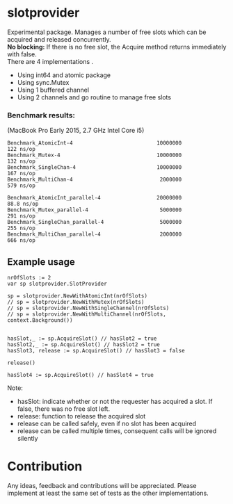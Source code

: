 # slotprovider

Experimental package.
Manages a number of free slots which can be acquired and released concurrently.   
**No blocking:** If there is no free slot, the Acquire method returns immediately with false.   
There are 4 implementations .  
 - Using int64 and atomic package
 - Using sync.Mutex
 - Using 1 buffered channel
 - Using 2 channels and go routine to manage free slots

### Benchmark results:
(MacBook Pro Early 2015, 2.7 GHz Intel Core i5)
```
Benchmark_AtomicInt-4                           10000000               122 ns/op
Benchmark_Mutex-4                               10000000               132 ns/op
Benchmark_SingleChan-4                          10000000               167 ns/op
Benchmark_MultiChan-4                            2000000               579 ns/op

Benchmark_AtomicInt_parallel-4                  20000000                88.8 ns/op
Benchmark_Mutex_parallel-4                       5000000               291 ns/op
Benchmark_SingleChan_parallel-4                  5000000               255 ns/op
Benchmark_MultiChan_parallel-4                   2000000               666 ns/op
```

## Example usage

```
nrOfSlots := 2
var sp slotprovider.SlotProvider

sp = slotprovider.NewWithAtomicInt(nrOfSlots)
// sp = slotprovider.NewWithMutex(nrOfSlots)
// sp = slotprovider.NewWithSingleChannel(nrOfSlots)
// sp = slotprovider.NewWithMultiChannel(nrOfSlots, context.Background())


hasSlot,_ := sp.AcquireSlot() // hasSlot2 = true
hasSlot2,_ := sp.AcquireSlot() // hasSlot2 = true
hasSlot3, release := sp.AcquireSlot() // hasSlot3 = false

release()

hasSlot4 := sp.AcquireSlot() // hasSlot4 = true
```
Note:
- hasSlot: indicate whether or not the requester has acquired a slot. If false, there was no free slot left.
- release: function to release the acquired slot
 - release can be called safely, even if no slot has been acquired
 - release can be called multiple times, consequent calls will be ignored silently

# Contribution

Any ideas, feedback and contributions will be appreciated.
Please implement at least the same set of tests as the other implementations.
